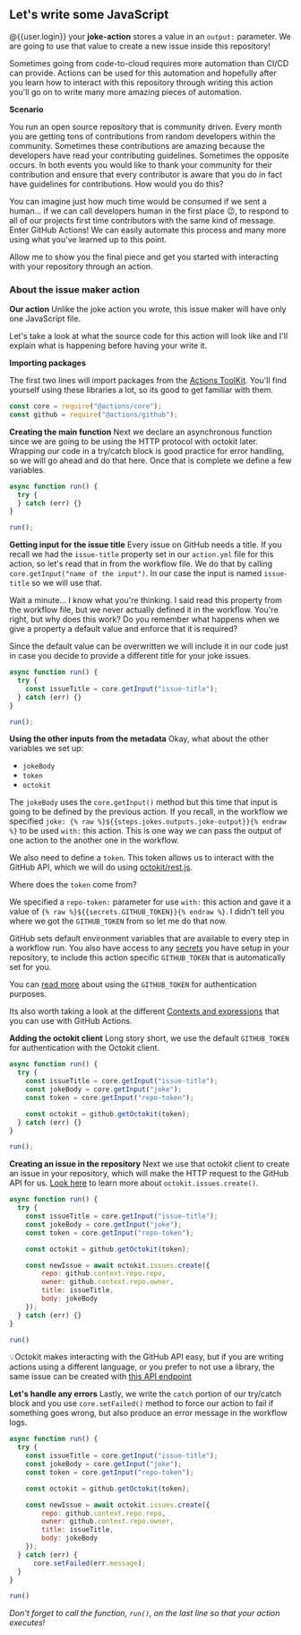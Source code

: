 ## Let's write some JavaScript

@{{user.login}} your **joke-action** stores a value in an `output:` parameter. We are going to use that value to create a new issue inside this repository!

Sometimes going from code-to-cloud requires more automation than CI/CD can provide. Actions can be used for this automation and hopefully after you learn how to interact with this repository through writing this action you'll go on to write many more amazing pieces of automation.

**Scenario**

You run an open source repository that is community driven. Every month you are getting tons of contributions from random developers within the community. Sometimes these contributions are amazing because the developers have read your contributing guidelines. Sometimes the opposite occurs. In both events you would like to thank your community for their contribution and ensure that every contributor is aware that you do in fact have guidelines for contributions. How would you do this?

You can imagine just how much time would be consumed if we sent a human... if we can call developers human in the first place 😉, to respond to all of our projects first time contributors with the same kind of message. Enter GitHub Actions! We can easily automate this process and many more using what you've learned up to this point.

Allow me to show you the final piece and get you started with interacting with your repository through an action.

### About the issue maker action

**Our action**
Unlike the joke action you wrote, this issue maker will have only one JavaScript file.

Let's take a look at what the source code for this action will look like and I'll explain what is happening before having your write it.

**Importing packages**

The first two lines will import packages from the [Actions ToolKit](https://github.com/actions/toolkit). You'll find yourself using these libraries a lot, so its good to get familiar with them.

```javascript
const core = require("@actions/core");
const github = require("@actions/github");
```

**Creating the main function**
Next we declare an asynchronous function since we are going to be using the HTTP protocol with octokit later.  
Wrapping our code in a try/catch block is good practice for error handling, so we will go ahead and do that here. Once that is complete we define a few variables.

```javascript
async function run() {
  try {
  } catch (err) {}
}

run();
```

**Getting input for the issue title**
Every issue on GitHub needs a title. If you recall we had the `issue-title` property set in our `action.yml` file for this action, so let's read that in from the workflow file. We do that by calling `core.getInput("name of the input")`. In our case the input is named `issue-title` so we will use that.

Wait a minute... I know what you're thinking. I said read this property from the workflow file, but we never actually defined it in the workflow. You're right, but why does this work? Do you remember what happens when we give a property a default value and enforce that it is required?

Since the default value can be overwritten we will include it in our code just in case you decide to provide a different title for your joke issues.

```javascript
async function run() {
  try {
    const issueTitle = core.getInput("issue-title");
  } catch (err) {}
}

run();
```

**Using the other inputs from the metadata**
Okay, what about the other variables we set up:

- `jokeBody`
- `token`
- `octokit`

The `jokeBody` uses the `core.getInput()` method but this time that input is going to be defined by the previous action. If you recall, in the workflow we specified `joke: {% raw %}${{steps.jokes.outputs.joke-output}}{% endraw %}` to be used `with:` this action. This is one way we can pass the output of one action to the another one in the workflow.

We also need to define a `token`. This token allows us to interact with the GitHub API, which we will do using [octokit/rest.js](https://octokit.github.io/rest.js/).

Where does the `token` come from?

We specified a `repo-token:` parameter for use `with:` this action and gave it a value of `{% raw %}${{secrets.GITHUB_TOKEN}}{% endraw %}`. I didn't tell you where we got the `GITHUB_TOKEN` from so let me do that now.

GitHub sets default environment variables that are available to every step in a workflow run. You also have access to any [secrets](https://help.github.com/en/actions/automating-your-workflow-with-github-actions/creating-and-using-encrypted-secrets#creating-encrypted-secrets) you have setup in your repository, to include this action specific `GITHUB_TOKEN` that is automatically set for you.

You can [read more](https://help.github.com/en/actions/automating-your-workflow-with-github-actions/authenticating-with-the-github_token) about using the `GITHUB_TOKEN` for authentication purposes.

Its also worth taking a look at the different [Contexts and expressions](https://help.github.com/en/actions/automating-your-workflow-with-github-actions/contexts-and-expression-syntax-for-github-actions) that you can use with GitHub Actions.

**Adding the octokit client**
Long story short, we use the default `GITHUB_TOKEN` for authentication with the Octokit client.

```javascript
async function run() {
  try {
    const issueTitle = core.getInput("issue-title");
    const jokeBody = core.getInput("joke");
    const token = core.getInput("repo-token");

    const octokit = github.getOctokit(token);
  } catch (err) {}
}

run();
```

**Creating an issue in the repository**
Next we use that octokit client to create an issue in your repository, which will make the HTTP request to the GitHub API for us. [Look here](https://octokit.github.io/rest.js/#octokit-routes-issues-create) to learn more about `octokit.issues.create()`.

```javascript
async function run() {
  try {
    const issueTitle = core.getInput("issue-title");
    const jokeBody = core.getInput("joke");
    const token = core.getInput("repo-token");

    const octokit = github.getOctokit(token);

    const newIssue = await octokit.issues.create({
        repo: github.context.repo.repo,
        owner: github.context.repo.owner,
        title: issueTitle,
        body: jokeBody
    });
  } catch (err) {}
}

run()
```

💡Octokit makes interacting with the GitHub API easy, but if you are writing actions using a different language, or you prefer to not use a library, the same issue can be created with [this API endpoint](https://developer.github.com/v3/issues/#create-an-issue)

**Let's handle any errors**
Lastly, we write the `catch` portion of our try/catch block and you use `core.setFailed()` method to force our action to fail if something goes wrong, but also produce an error message in the workflow logs.

```javascript
async function run() {
  try {
    const issueTitle = core.getInput("issue-title");
    const jokeBody = core.getInput("joke");
    const token = core.getInput("repo-token");

    const octokit = github.getOctokit(token);

    const newIssue = await octokit.issues.create({
        repo: github.context.repo.repo,
        owner: github.context.repo.owner,
        title: issueTitle,
        body: jokeBody
    });
  } catch (err) {
      core.setFailed(err.message);
  }
}

run()
```

_Don't forget to call the function, `run()`, on the last line so that your action executes!_
